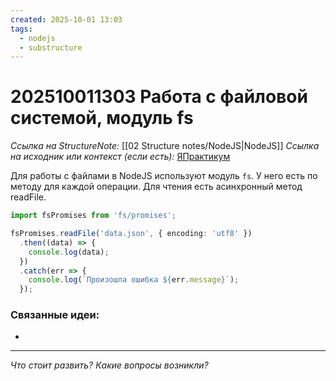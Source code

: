```yaml
---
created: 2025-10-01 13:03
tags:
  - nodejs
  - substructure
---
```

# 202510011303 Работа с файловой системой, модуль fs

*Ссылка на StructureNote:* [[02 Structure notes/NodeJS|NodeJS]]
*Ссылка на исходник или контекст (если есть):* [ЯПрактикум](https://practicum.yandex.ru/learn/backend-nodejs/courses/16b47298-e20d-4fde-9619-1ab305039a00/sprints/564238/topics/57910525-b12b-4241-8764-6b23c37a80fc/lessons/84c334a0-d50a-4784-98b2-66605a47df56/)

Для работы с файлами в NodeJS используют модуль `fs`. У него есть по методу для каждой операции. Для чтения есть асинхронный метод readFile.

```ts
import fsPromises from 'fs/promises';

fsPromises.readFile('data.json', { encoding: 'utf8' })
  .then((data) => {
    console.log(data);
  })
  .catch(err => {
    console.log(`Произошла ошибка ${err.message}`);
  });
```

### Связанные идеи:

* 

---

*Что стоит развить? Какие вопросы возникли?*
